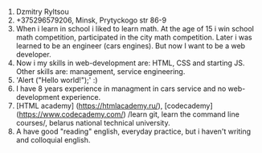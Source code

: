1. Dzmitry Ryltsou
1. +375296579206, Minsk, Prytyckogo str 86-9
1. When i learn in school i liked to learn math. At the age of 15 i win school math competition, 
participated in the city math competition. Later i was learned to be an engineer (cars engines).  But now I want to be a web developer.
1. Now i my skills in web-development are: HTML, CSS and starting JS. Other skills are: management, service engineering.
1. 'Alert ("Hello world!");'  :)
1. I have 8 years experience in managment in cars service and no web-development experience.
1. [HTML academy] (https://htmlacademy.ru/), [codecademy] (https://www.codecademy.com/) /learn git, learn the command line courses/, belarus national technical university.
1. A have good "reading" english, everyday practice, but i haven't writing and colloquial english.
